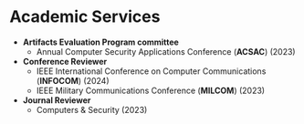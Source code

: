 
# Academic Services
- **Artifacts Evaluation Program committee**
  - Annual Computer Security Applications Conference (**ACSAC**) (2023)
- **Conference Reviewer**
  - IEEE International Conference on Computer Communications (**INFOCOM**) (2024) 
  - IEEE Military Communications Conference (**MILCOM**) (2023)
- **Journal Reviewer**
  - Computers & Security (2023)
